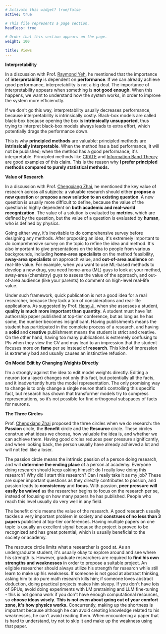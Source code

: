 ```yaml
---
# Activate this widget? true/false
active: true

# This file represents a page section.
headless: true

# Order that this section appears on the page.
weight: 100

title: Views
---
```


**Interpretability**

In a discussion with Prof. [Raymond Yeh](https://scholar.google.com/citations?hl=zh-CN&user=7HDE1ZwAAAAJ), he mentioned that the importance of **interpretability** is dependent on **performance**. If we can already achieve good performance, interpretability is not a big deal. The importance of interpretability appears when something is **not good enough**. When this happens, we want to understand how the system works, in order to improve the system more efficienctly. 

If we don't go this way, interpretability usually decreases performance, because interpretability is intrinsically costly. Black-box models are called black-box because opening the box is **intrinsically unsupported**, thus trying to interpret black-box models always leads to extra effort, which potentially drags the performance down.

This is why **principled methods** are valuable: principled methods are **intrinsically interpretable**. When the method has a bad performance, it will not be published; when the method has a good performance, it's interpretable. Principled methods like [CRATE](https://github.com/Ma-Lab-Berkeley/CRATE) and [Information Band Theory](https://arxiv.org/pdf/1703.00810.pdf) are good examples of this claim. This is the reason why **I prefer principled methods compared to purely statistical methods.**

**Value of Research**

In a discussion with Prof. [Chengxiang Zhai](https://scholar.google.com/citations?hl=zh-CN&user=YU-baPIAAAAJ), he mentioned the key value of research across all subjects: a valuable research should either **propose a new question** or **propose a new solution to an existing question**. A new question is usually more difficult to define, because the value of the question is highly dependent on **both academic and real-world recognization**. The value of a  solution is evaluated by **metrics**, which are defined by the question, but the value of a question is evaluated by **human**, who is defined by physics.

Going either way, it's inevitable to do comprehensive survey before designing any methods. After proposing an idea, it's extremely important to do comprehensive survey on the topic to refine the idea and method. It's also important to give presentations on the idea to people from various backgrounds, including **home-area specialists** on the method feasibility, **away-area specialists** on approach value, and **out-of-area audience** on real-life value. For example, when you want to use ML-based methods to develop a new drug, you need home-area (ML) guys to look at your method, away-area (chemistry) guys to assess the value of the approach, and out-of-area audience (like your parents) to comment on high-level real-life value.

Under such framework, quick publication is not a good idea for a real researcher, because they lack a ton of considerations and real-life applications. As suggested by Prof. [Heng Ji](https://scholar.google.com/citations?hl=zh-CN&user=z7GCqT4AAAAJ), when she assesses a student, **quality is much more important than quantity**. A student must have 1st authorship paper published at top-tier conference, but as long as he has some, the number becomes insignificant. Having publishments means the student has participated in the complete process of a research, and having a **solid** and **creative** publishment means the student is strict and creative. On the other hand, having too many publications is extremely confusing to PIs when they view the CV and may lead to an impression that the student focuses more on **fame** per se instead of **research**. This kind of impression is extremely bad and usually causes an instinctive refusion.

**On Model Edit by Changing Weights Directly**

I’m a strongly against the idea to edit model weights directly. Editing a neuron (or a layer) changes not only this fact, but potentially all the facts, and it inadvertently hurts the model representation. The only promising way to change is to only change a single neuron that’s controlling this specific fact, but research has shown that transformer models try to compress representations, so it’s not possible for find orthogonal subspaces of facts for neurons.

**The Three Circles**

Prof. [Chengxiang Zhai](https://scholar.google.com/citations?hl=zh-CN&user=YU-baPIAAAAJ) proposed the three circles when we do research: the **Passion** circle, the **Benefit** circle and the **Resource** circle. These circles construe what ideas we choose, how valuable the idea is, and whether we can achieve them. Having good circles reduces peer pressure significantly, and when looking back, the person usually have already achieved a lot and will not feel like a loser.

The passion circle means the intrinsic passion of a person doing research, and will **determine the ending place** of a person at academy. Everyone doing research should keep asking himself: do I really love doing this research? Why did I start this research? Can I really take it as my job? These are super important questions as they directly contributes to passion, and passion leads to **consistency** and **focus**. With passion, **peer pressure** **will easily be waived** as the researcher begins to focus on the research per se, instead of focusing on how many papers he has published. People who reach this level usually do very well in any field.

The benefit circle means the value of the research. A good research usually tackles a very important problem in society and **construes of no less than 3 papers** published at top-tier conferences. Having multiple papers on one topic is usually an excellent signal because the project is proved to be recognized and has great potential, which is usually beneficial to the society or academy.

The resource circle limits what a researcher is good at. As an undergraduate student, it's usually okay to explore around and see where his strength is. However, graduate researchers are required to **find his own strengths and weaknesses** in order to propose a suitable project. An eligible researcher should always utilize his strength for research while still learn to make up his weakness. If someone is not good at abstract thinking, asking him to do pure math research kills him; if someone loves abstract deduction, doing practical projects makes him sleepy. If you don't have lots of GPUs, avoid doing experiments with LM pretraining and LLM fine-tuning - this is not gonna work if you don't have enough computational resources, so **choose ideas wisely**. **This is not even about going out of your comfort zone, it's how physics works.** Concurrently, making up the shortness is important because although he can avoid creating knowledge related to his weaknesses, he can't avoid reading them. When encountering a paper that is hard to understand, try not to skip it and make up the weakness using that paper.
